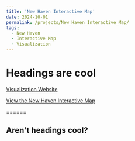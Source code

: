 ```yaml
---
title: 'New Haven Interactive Map'
date: 2024-10-01
permalink: /projects/New_Haven_Interactive_Map/
tags:
  - New Haven
  - Interactive Map
  - Visualization
---
```



Headings are cool
======

[Visualization Website](https://github.com/az-serein/az-serein.github.io/raw/master/_pages/New_Haven_Interactive_Map_1Percent_Sample.html)

<a href="https://az-serein.github.io/_pages/New_Haven_Interactive_Map_1Percent_Sample.html" target="_blank">View the New Haven Interactive Map</a>

======

Aren't headings cool?
------
